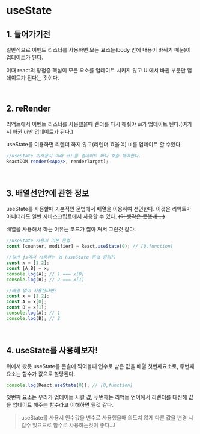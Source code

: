 # useState

## **1. 들어가기전**

일반적으로 이벤트 리스너를 사용하면 모든 요소들(body 안에 내용이 바뀌기 때문)이 업데이트가 된다.

이때 react의 장점중 핵심이 모든 요소를 업데이트 시키지 않고 UI에서 바뀐 부분만 업데이트가 된다는 것이다.

<br>

## **2. reRender**
리액트에서 이벤트 리스너를 사용했을때 렌더를 다시 해줘야 ui가 업데이트 된다.(여기서 바뀐 ui만 업데이트가 된다.)

useState를 이용하면 리렌더 하지 않고(리렌더 효율 X) ui를 업데이트 할 수있다. 

```jsx
//useState 미사용시 아래 코드를 업데이트 마다 호출 해야한다.
ReactDOM.render(<App/>, renderTarget);
```

<br>

## **3. 배열선언?에 관한 정보**

useState를 사용할때 기본적인 문법에서 배열을 이용하여 선언한다. 이것은 리액트가 아니더라도 일반 자바스크립트에서 사용할 수 있다. ~~(이 생각은 못했네 ...)~~

배열을 사용해서 하는 이유는 코드가 짧아 져서 그런것 같다.

```jsx
//useState 사용시 기본 문법
const [counter, modifier] = React.useState(0); // [0,function]

//일반 js에서 사용하는 법 (useState 문법 원리?)
const x = [1,2];
const [A,B] = x;
console.log(A); // 1 === x[0]
console.log(B); // 2 === x[1]

//배열 없이 사용한다면?
const x = [1,2];
const A = x[0];
const B = x[1];
console.log(A); // 1
console.log(B); // 2
```

<br>

## **4. useState를 사용해보자!**
위에서 봤듯 useState를 콘솔에 찍어볼때 인수로 받은 값을 배열 첫번째요소로, 두번째 요소는 함수가 값으로 할당된다. 

```jsx
console.log(React.useState(0)); // [0,function]
```

첫번째 요소는 우리가 업데이트 시킬 값, 두번째는 리액트 언어에서 리렌더를 대신해 값을 업데이트 해주는 함수라고 이해하면 될것 같다.

>useState를 사용시 인수값을 변수로 사용했을때 의도치 않게 다른 값을 변경 시킬수 있으므로 함수로 사용하는것이 좋다...!